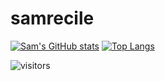 # samrecile

[![Sam's GitHub stats](https://github-readme-stats.vercel.app/api?username=samrecile)](https://github.com/samrecile/samrecile/blob/main/README.md)                              [![Top Langs](https://github-readme-stats.vercel.app/api/top-langs/?username=samrecile&hide=jupyter%20notebook)](https://github.com/samrecile/samrecile/blob/main/README.md)

![visitors](https://visitor-badge.glitch.me/badge?page_id=${samrecile}.${samrecile})
